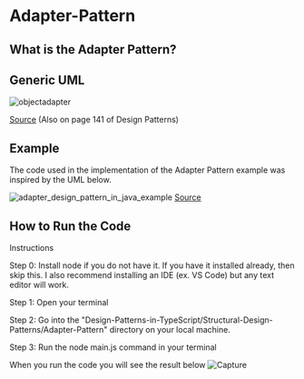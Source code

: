 # Adapter-Pattern

## What is the Adapter Pattern?

## Generic UML

![objectadapter](https://github.com/Hagnap/Design-Patterns-in-TypeScript/assets/60297426/4a3c2c7b-267f-4d5c-aac3-54c7b0eb4ae6)

[Source](https://javajazzle.wordpress.com/2011/03/02/adapter-pattern-wrapper-pattern/) (Also on page 141 of Design Patterns)


## Example

The code used in the implementation of the Adapter Pattern example was inspired by the UML below.

![adapter_design_pattern_in_java_example](https://github.com/Hagnap/Design-Patterns-in-TypeScript/assets/60297426/b6745610-6ca3-4e39-ba00-b0492325b7b2)
[Source](https://www.google.com/url?sa=i&url=https%3A%2F%2Fjavarevisited.blogspot.com%2F2016%2F08%2Fadapter-design-pattern-in-java-example.html&psig=AOvVaw33rZEoc8Du7CtJvEF6Qhu5&ust=1694887441715000&source=images&cd=vfe&opi=89978449&ved=0CBAQjhxqFwoTCLD1yPKZrYEDFQAAAAAdAAAAABAE)

## How to Run the Code
Instructions

Step 0: Install node if you do not have it. If you have it installed already, then skip this. I also recommend installing an IDE (ex. VS Code) but any text editor will work.

Step 1: Open your terminal

Step 2: Go into the "Design-Patterns-in-TypeScript/Structural-Design-Patterns/Adapter-Pattern" directory on your local machine.

Step 3: Run the node main.js command in your terminal

When you run the code you will see the result below
![Capture](https://github.com/Hagnap/Design-Patterns-in-TypeScript/assets/60297426/d2a9dbe3-b67f-420c-8c01-abd5ab6f7998)
